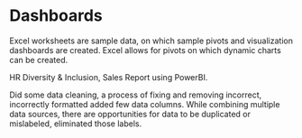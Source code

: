 # Dashboards

Excel worksheets are sample data, on which sample pivots and visualization dashboards are created. 
Excel allows for pivots on which dynamic charts can be created. 

HR Diversity & Inclusion, Sales Report using PowerBI.

Did some data cleaning, a process of fixing and removing incorrect, incorrectly formatted added few data columns. 
While combining multiple data sources, there are opportunities for data to be duplicated or mislabeled, eliminated those labels. 
